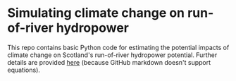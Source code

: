 # Simulating climate change on run-of-river hydropower

This repo contains basic Python code for estimating the potential impacts of climate change on Scotland's run-of-river hydropower potential. Further details are provided [here]() (because GitHub markdown doesn't support equations).
